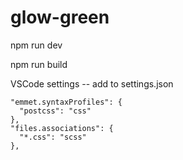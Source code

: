 # glow-green


npm run dev

npm run build


VSCode settings -- add to settings.json 

    "emmet.syntaxProfiles": {
      "postcss": "css"
    },
    "files.associations": {
      "*.css": "scss"
    },
